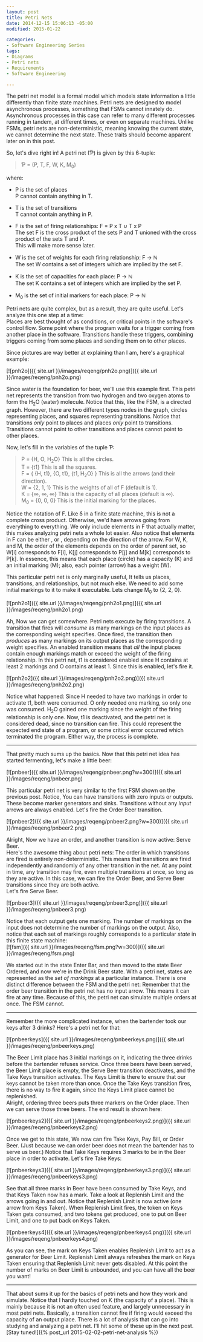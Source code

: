 ```yaml
---
layout: post
title: Petri Nets
date: 2014-12-15 15:06:13 -05:00
modified: 2015-01-22

categories:
- Software Engineering Series
tags:
- Diagrams
- Petri nets
- Requirements
- Software Engineering

---
```

The petri net model is a formal model which models state information a little differently than finite state machines. Petri nets are designed to model asynchronous processes, something that FSMs cannot innately do. Asynchronous processes in this case can refer to many different processes running in tandem, at different times, or even on separate machines. Unlike FSMs, petri nets are non-deterministic, meaning knowing the current state, we cannot determine the next state. These traits should become apparent later on in this post.  

So, let's dive right in! A petri net (Ƥ) is given by this 6-tuple:

> Ƥ = (P, T, F, W, K, M<sub>0</sub>)

where:

*   P is the set of places  
     P cannot contain anything in T.

*   T is the set of transitions  
     T cannot contain anything in P.

*   F is the set of firing relationships: F = P x T ∪ T x P  
     The set F is the cross product of the sets P and T unioned with the cross product of the sets T and P.  
     This will make more sense later.

*   W is the set of weights for each firing relationship: F → ℕ  
     The set W contains a set of integers which are implied by the set F.

*   K is the set of capacities for each place: P → ℕ  
     The set K contains a set of integers which are implied by the set P.

*   M<sub>0</sub> is the set of initial markers for each place: P → ℕ

Petri nets are quite complex, but as a result, they are quite useful. Let's analyze this one step at a time:  
 Places are best thought of as conditions, or critical points in the software's control flow. Some point where the program waits for a trigger coming from another place in the software. Transitions handle these triggers, combining triggers coming from some places and sending them on to other places.

Since pictures are way better at explaining than I am, here's a graphical example:

[![pnh2o]({{ site.url }}/images/reqeng/pnh2o.png)]({{ site.url }}/images/reqeng/pnh2o.png)

Since water is the foundation for beer, we'll use this example first. This petri net represents the transition from two hydrogen and two oxygen atoms to form the H<sub>2</sub>O (water) molecule. Notice that this, like the FSM, is a directed graph. However, there are two different types nodes in the graph, circles representing places, and squares representing transitions. Notice that transitions _only_ point to places and places _only_ point to transitions. Transitions cannot point to other transitions and places cannot point to other places.

Now, let's fill in the variables of the tuple Ƥ:

> P = {H, O, H<sub>2</sub>O} This is all the circles.  
>  T = {t1} This is all the squares.  
>  F = { {H, t1}, {O, t1}, {t1, H<sub>2</sub>O} } This is all the arrows (and their direction).  
>  W = {2, 1, 1} This is the weights of all of F (default is 1).  
>  K = {∞, ∞, ∞} This is the capacity of all places (default is ∞).  
>  M<sub>0</sub> = {0, 0, 0} This is the initial marking for the places.

Notice the notation of F. Like δ in a finite state machine, this is not a complete cross product. Otherwise, we'd have arrows going from everything to everything. We only include elements in F that actually matter, this makes analyzing petri nets a whole lot easier. Also notice that elements in F can be either <place>,<transition> or <transition>,<place> depending on the direction of the arrow. For W, K, and M, the order of the elements depends on the order of parent set, so W[i] corresponds to F[i], K[j] corresponds to P[j] and M[k] corresponds to P[k]. In essence, this means that each place (circle) has a capacity (K) and an initial marking (M); also, each pointer (arrow) has a weight (W).

This particular petri net is only marginally useful, It tells us places, transitions, and relationships, but not much else. We need to add some initial markings to it to make it executable. Lets change M<sub>0</sub> to {2, 2, 0}.

[![pnh2o1]({{ site.url }}/images/reqeng/pnh2o1.png)]({{ site.url }}/images/reqeng/pnh2o1.png)

Ah, Now we can get somewhere. Petri nets execute by firing transitions. A transition that fires will _consume_ as many markings on the input places as the corresponding weight specifies. Once fired, the transition then _produces_ as many markings on its output places as the corresponding weight specifies. An enabled transition means that _all_ the input places contain enough markings match or exceed the weight of the firing relationship. In this petri net, t1 is considered enabled since H contains at least 2 markings and O contains at least 1\. Since this is enabled, let's fire it.

[![pnh2o2]({{ site.url }}/images/reqeng/pnh2o2.png)]({{ site.url }}/images/reqeng/pnh2o2.png)

Notice what happened: Since H needed to have two markings in order to activate t1, both were consumed. O only needed one marking, so only one was consumed. H<sub>2</sub>O gained one marking since the weight of the firing relationship is only one. Now, t1 is deactivated, and the petri net is considered dead, since no transition can fire. This could represent the expected end state of a program, or some critical error occurred which terminated the program. Either way, the process is complete.

* * *

That pretty much sums up the basics. Now that this petri net idea has started fermenting, let's make a little beer:

[![pnbeer]({{ site.url }}/images/reqeng/pnbeer.png?w=300)]({{ site.url }}/images/reqeng/pnbeer.png)

This particular petri net is very similar to the first FSM shown on the previous post. Notice, You can have transitions with zero inputs or outputs. These become marker generators and sinks. Transitions without any _input_ arrows are always enabled. Let's fire the Order Beer transition.

[![pnbeer2]({{ site.url }}/images/reqeng/pnbeer2.png?w=300)]({{ site.url }}/images/reqeng/pnbeer2.png)

Alright, Now we have an order, and another transition is now active: Serve Beer.  
 Here's the awesome thing about petri nets: The order in which transitions are fired is entirely non-deterministic. This means that transitions are fired independently and randomly of any other transition in the net. At any point in time, any transition may fire, even multiple transitions at once, so long as they are active. In this case, we can fire the Order Beer, and Serve Beer transitions since they are both active.  
 Let's fire Serve Beer.

[![pnbeer3]({{ site.url }}/images/reqeng/pnbeer3.png)]({{ site.url }}/images/reqeng/pnbeer3.png)

Notice that each output gets one marking. The number of markings on the input does not determine the number of markings on the output. Also, notice that each set of markings roughly corresponds to a particular _state_ in this finite state machine:  
[![fsm]({{ site.url }}/images/reqeng/fsm.png?w=300)]({{ site.url }}/images/reqeng/fsm.png)

We started out in the state Enter Bar, and then moved to the state Beer Ordered, and now we're in the Drink Beer state. With a petri net, states are represented as the _set of markings_ at a particular instance. There is one distinct difference between the FSM and the petri net: Remember that the order beer transition in the petri net has no input arrow. This means it can fire at any time. Because of this, the petri net can simulate multiple orders at once. The FSM cannot.

* * *

Remember the more complicated instance, when the bartender took our keys after 3 drinks? Here's a petri net for that:

[![pnbeerkeys]({{ site.url }}/images/reqeng/pnbeerkeys.png)]({{ site.url }}/images/reqeng/pnbeerkeys.png)

The Beer Limit place has 3 initial markings on it, indicating the three drinks before the bartender refuses service. Once three beers have been served, the Beer Limit place is empty, the Serve Beer transition deactivates, and the Take Keys transition activates. The Keys Limit is there to ensure that our keys cannot be taken more than once. Once the Take Keys transition fires, there is no way to fire it again, since the Keys Limit place cannot be replenished.  
 Alright, ordering three beers puts three markers on the Order place. Then we can serve those three beers. The end result is shown here:

[![pnbeerkeys2]({{ site.url }}/images/reqeng/pnbeerkeys2.png)]({{ site.url }}/images/reqeng/pnbeerkeys2.png)

Once we get to this state, We now can fire Take Keys, Pay Bill, or Order Beer. (Just because we can order beer does not mean the bartender has to serve us beer.) Notice that Take Keys requires 3 marks to be in the Beer place in order to activate. Let's fire Take Keys:

[![pnbeerkeys3]({{ site.url }}/images/reqeng/pnbeerkeys3.png)]({{ site.url }}/images/reqeng/pnbeerkeys3.png)

See that all three marks in Beer have been consumed by Take Keys, and that Keys Taken now has a mark. Take a look at Replenish Limit and the arrows going in and out. Notice that Replenish Limit is now active (one arrow from Keys Taken). When Replenish Limit fires, the token on Keys Taken gets consumed, and two tokens get produced, one to put on Beer Limit, and one to put back on Keys Taken.

[![pnbeerkeys4]({{ site.url }}/images/reqeng/pnbeerkeys4.png)]({{ site.url }}/images/reqeng/pnbeerkeys4.png)

As you can see, the mark on Keys Taken enables Replenish Limit to act as a generator for Beer Limit. Replenish Limit always refreshes the mark on Keys Taken ensuring that Replenish Limit never gets disabled. At this point the number of marks on Beer Limit is unbounded, and you can have all the beer you want!

* * *

That about sums it up for the basics of petri nets and how they work and simulate. Notice that I hardly touched on K (the capacity of a place). This is mainly because it is not an often used feature, and largely unnecessary in most petri nets. Basically, a transition cannot fire if firing would exceed the capacity of an output place. There is a lot of analysis that can go into studying and analyzing a petri net. I'll hit some of these up in the next post. [Stay tuned!]({% post_url 2015-02-02-petri-net-analysis %})
